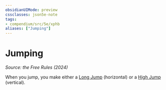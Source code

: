 ```yaml
---
obsidianUIMode: preview
cssclasses: json5e-note
tags:
- compendium/src/5e/xphb
aliases: ["Jumping"]
---
```

# Jumping
*Source: the Free Rules (2024)* 

When you jump, you make either a [Long Jump](rules/variant-rules/long-jump-xphb.md) (horizontal) or a [High Jump](rules/variant-rules/high-jump-xphb.md) (vertical).